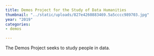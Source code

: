 ```yaml
---
title: Demos Project for the Study of Data Humanities
thumbnail: "../static/uploads/827e4260883469.5a5cccc989703.jpg"
year: "2019"
categories:
- demos

---
```

The Demos Project seeks to study people in data. 